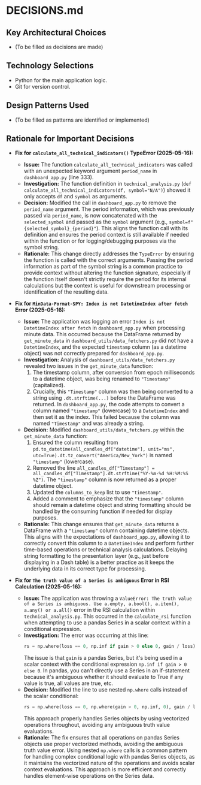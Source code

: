 # DECISIONS.md

## Key Architectural Choices

- (To be filled as decisions are made)

## Technology Selections

- Python for the main application logic.
- Git for version control.

## Design Patterns Used

- (To be filled as patterns are identified or implemented)

## Rationale for Important Decisions

- **Fix for `calculate_all_technical_indicators()` TypeError (2025-05-16):**
    - **Issue:** The function `calculate_all_technical_indicators` was called with an unexpected keyword argument `period_name` in `dashboard_app.py` (line 333).
    - **Investigation:** The function definition in `technical_analysis.py` (`def calculate_all_technical_indicators(df, symbol="N/A")`) showed it only accepts `df` and `symbol` as arguments.
    - **Decision:** Modified the call in `dashboard_app.py` to remove the `period_name` argument. The period information, which was previously passed via `period_name`, is now concatenated with the `selected_symbol` and passed as the `symbol` argument (e.g., `symbol=f"{selected_symbol}_{period}"`). This aligns the function call with its definition and ensures the period context is still available if needed within the function or for logging/debugging purposes via the symbol string.
    - **Rationale:** This change directly addresses the `TypeError` by ensuring the function is called with the correct arguments. Passing the period information as part of the symbol string is a common practice to provide context without altering the function signature, especially if the function itself doesn't strictly require the period for its internal calculations but the context is useful for downstream processing or identification of the resulting data.



- **Fix for `MinData-Format-SPY: Index is not DatetimeIndex after fetch` Error (2025-05-16):**
    - **Issue:** The application was logging an error `Index is not DatetimeIndex after fetch` in `dashboard_app.py` when processing minute data. This occurred because the DataFrame returned by `get_minute_data` in `dashboard_utils/data_fetchers.py` did not have a `DatetimeIndex`, and the expected `timestamp` column (as a datetime object) was not correctly prepared for `dashboard_app.py`.
    - **Investigation:** Analysis of `dashboard_utils/data_fetchers.py` revealed two issues in the `get_minute_data` function:
        1. The timestamp column, after conversion from epoch milliseconds to a datetime object, was being renamed to `"Timestamp"` (capitalized).
        2. Crucially, this `"Timestamp"` column was then being converted to a string using `.dt.strftime(...)` before the DataFrame was returned.
        In `dashboard_app.py`, the code attempts to convert a column named `"timestamp"` (lowercase) to a `DatetimeIndex` and then set it as the index. This failed because the column was named `"Timestamp"` and was already a string.
    - **Decision:** Modified `dashboard_utils/data_fetchers.py` within the `get_minute_data` function:
        1. Ensured the column resulting from `pd.to_datetime(all_candles_df["datetime"], unit="ms", utc=True).dt.tz_convert("America/New_York")` is named `"timestamp"` (lowercase).
        2. Removed the line `all_candles_df["Timestamp"] = all_candles_df["Timestamp"].dt.strftime("%Y-%m-%d %H:%M:%S %Z")`. The `"timestamp"` column is now returned as a proper datetime object.
        3. Updated the `columns_to_keep` list to use `"timestamp"`.
        4. Added a comment to emphasize that the `"timestamp"` column should remain a datetime object and string formatting should be handled by the consuming function if needed for display purposes.
    - **Rationale:** This change ensures that `get_minute_data` returns a DataFrame with a `"timestamp"` column containing datetime objects. This aligns with the expectations of `dashboard_app.py`, allowing it to correctly convert this column to a `DatetimeIndex` and perform further time-based operations or technical analysis calculations. Delaying string formatting to the presentation layer (e.g., just before displaying in a Dash table) is a better practice as it keeps the underlying data in its correct type for processing.


- **Fix for `The truth value of a Series is ambiguous` Error in RSI Calculation (2025-05-16):**
    - **Issue:** The application was throwing a `ValueError: The truth value of a Series is ambiguous. Use a.empty, a.bool(), a.item(), a.any() or a.all()` error in the RSI calculation within `technical_analysis.py`. This occurred in the `calculate_rsi` function when attempting to use a pandas Series in a scalar context within a conditional expression.
    - **Investigation:** The error was occurring at this line:
      ```python
      rs = np.where(loss == 0, np.inf if gain > 0 else 0, gain / loss)
      ```
      The issue is that `gain` is a pandas Series, but it's being used in a scalar context with the conditional expression `np.inf if gain > 0 else 0`. In pandas, you can't directly use a Series in an if-statement because it's ambiguous whether it should evaluate to True if any value is true, all values are true, etc.
    - **Decision:** Modified the line to use nested `np.where` calls instead of the scalar conditional:
      ```python
      rs = np.where(loss == 0, np.where(gain > 0, np.inf, 0), gain / loss)
      ```
      This approach properly handles Series objects by using vectorized operations throughout, avoiding any ambiguous truth value evaluations.
    - **Rationale:** The fix ensures that all operations on pandas Series objects use proper vectorized methods, avoiding the ambiguous truth value error. Using nested `np.where` calls is a common pattern for handling complex conditional logic with pandas Series objects, as it maintains the vectorized nature of the operations and avoids scalar context evaluations. This approach is more efficient and correctly handles element-wise operations on the Series data.
